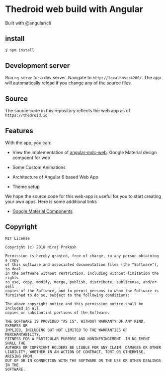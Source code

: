Thedroid web build with Angular
======================
Built with @angular/cli

## install

```bash
$ npm install
````

## Development server

Run `ng serve` for a dev server. Navigate to `http://localhost:4200/`. The app will automatically reload if you change any of the source files.

<h2>Source</h2>

The source code in this repository reflects the web app as of 
`https://thedroid.io`

<h2>Features</h2>

With the app, you can:

- View the implementation of [angular-mdc-web](https://trimox.github.io/angular-mdc-web/). Google Material design compoent for web
    
- Some Custom Animations
- Architecture of Angular 6 based Web App
- Theme setup

We hope the source code for this web-app is useful for you to start creating your own apps. Here is some additional links

- [Google Material Components](https://material.io/develop/web/)


## Copyright


    MIT License

    Copyright (c) 2018 Niraj Prakash

    Permission is hereby granted, free of charge, to any person obtaining a copy
    of this software and associated documentation files (the "Software"), to deal
    in the Software without restriction, including without limitation the rights
    to use, copy, modify, merge, publish, distribute, sublicense, and/or sell
    copies of the Software, and to permit persons to whom the Software is
    furnished to do so, subject to the following conditions:

    The above copyright notice and this permission notice shall be included in all
    copies or substantial portions of the Software.

    THE SOFTWARE IS PROVIDED "AS IS", WITHOUT WARRANTY OF ANY KIND, EXPRESS OR
    IMPLIED, INCLUDING BUT NOT LIMITED TO THE WARRANTIES OF MERCHANTABILITY,
    FITNESS FOR A PARTICULAR PURPOSE AND NONINFRINGEMENT. IN NO EVENT SHALL THE
    AUTHORS OR COPYRIGHT HOLDERS BE LIABLE FOR ANY CLAIM, DAMAGES OR OTHER
    LIABILITY, WHETHER IN AN ACTION OF CONTRACT, TORT OR OTHERWISE, ARISING FROM,
    OUT OF OR IN CONNECTION WITH THE SOFTWARE OR THE USE OR OTHER DEALINGS IN THE
    SOFTWARE.















